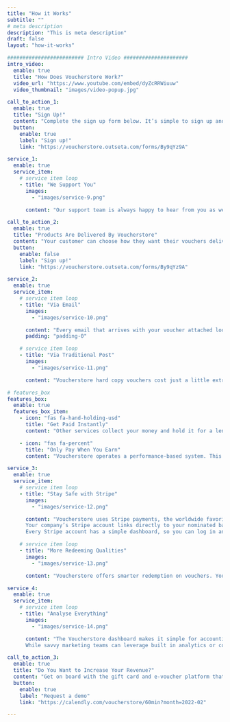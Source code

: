 ```yaml
---
title: "How it Works"
subtitle: ""
# meta description
description: "This is meta description"
draft: false
layout: "how-it-works"

######################### Intro Video #####################
intro_video:
  enable: true
  title: "How Does Voucherstore Work?"
  video_url: "https://www.youtube.com/embed/dyZcRRWiuuw"
  video_thumbnail: "images/video-popup.jpg"

call_to_action_1:
  enable: true
  title: "Sign Up!"
  content: "Complete the sign up form below. It’s simple to sign up and there are no subscription fees. Voucherstore is enabling voucher sales for leading hospitality and leisure businesses across Thailand, and we want you to reap the great benefits we have on offer."
  button:
    enable: true
    label: "Sign up!"
    link: "https://voucherstore.outseta.com/forms/By9qYz9A"

service_1:
  enable: true
  service_item:
    # service item loop
    - title: "We Support You"
      images:
        - "images/service-9.png"

      content: "Our support team is always happy to hear from you as we want to ensure you get the most out of our service. No matter how large your business is, our dedicated support scales with you."

call_to_action_2:
  enable: true
  title: "Products Are Delivered By Voucherstore"
  content: "Your customer can choose how they want their vouchers delivered. One way is free—the other is a great value"
  button:
    enable: false
    label: "Sign up!"
    link: "https://voucherstore.outseta.com/forms/By9qYz9A"

service_2:
  enable: true
  service_item:
    # service item loop
    - title: "Via Email"
      images:
        - "images/service-10.png"

      content: "Every email that arrives with your voucher attached looks as though it came from you directly. Your customer can download the PDF, use it on their phone with its dedicated QR code, or print out a physical copy to present at your venue. Email vouchers are sent instantly, and they arrive without incurring further costs for either party."
      padding: "padding-0"

    # service item loop
    - title: "Via Traditional Post"
      images:
        - "images/service-11.png"

      content: "Voucherstore hard copy vouchers cost just a little extra: ฿150 and typically your customer would incur the cost. This voucher is sent out in a luxury gift envelope, and we add an extra layer of protection with a hardback envelope to stop it from being damaged in transit. Postal vouchers can be designed with all of your brand features, colors, and logos. This is a great gift idea."

# features_box
features_box:
  enable: true
  features_box_item:
    - icon: "fas fa-hand-holding-usd"
      title: "Get Paid Instantly"
      content: "Other services collect your money and hold it for a length of time, Voucherstore is different. When your customer chooses a voucher from your online store, you get paid right away."

    - icon: "fas fa-percent"
      title: "Only Pay When You Earn"
      content: "Voucherstore operates a performance-based system. This works in your favor with no sign-up fees. Once you make a sale, a small commission is deducted with the remaining balance transferred directly to you. There are no subscription fees!"

service_3:
  enable: true
  service_item:
    # service item loop
    - title: "Stay Safe with Stripe"
      images:
        - "images/service-12.png"

      content: "Voucherstore uses Stripe payments, the worldwide favorite for eCommerce platforms. Your customers will be assured that their purchase will be secure, and you can enjoy smooth sailing with the swift delivery of payments.<br><br>
      Your company’s Stripe account links directly to your nominated bank account so you can accept QR cash payments and credit card payments automatically. It’s up to you when you get paid. You can choose from three options: monthly payments, weekly payments, or daily payments.<br><br>
      Every Stripe account has a simple dashboard, so you can log in and use it to easily manage the funds coming directly to your account."

    # service item loop
    - title: "More Redeeming Qualities"
      images:
        - "images/service-13.png"

      content: "Voucherstore offers smarter redemption on vouchers. You can search for and redeem vouchers instantly through the dashboard. Or simply use a QR code scanning device. If you wish, customers can partially use a voucher and retain the remaining balance to use at a later date."

service_4:
  enable: true
  service_item:
    # service item loop
    - title: "Analyse Everything"
      images:
        - "images/service-14.png"

      content: "The Voucherstore dashboard makes it simple for accounting departments to download and reconcile sales records with Stripe. <br><br>
      While savvy marketing teams can leverage built in analytics or connect Google Tag Manager and Facebook Pixel to feed your business with advanced eCommerce insights."

call_to_action_3:
  enable: true
  title: "Do You Want to Increase Your Revenue?"
  content: "Get on board with the gift card and e-voucher platform that is accelerating revenue for hospitality and leisure businesses across Thailand. Voucherstore is the streamlined e-voucher software you have been waiting for."
  button:
    enable: true
    label: "Request a demo"
    link: "https://calendly.com/voucherstore/60min?month=2022-02"

---
```

